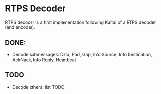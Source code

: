 # RTPS Decoder

RTPS decoder is a first implementation following Kaitai of a RTPS decoder (and encoder).

## DONE:
 - Decode submessages: Data, Pad, Gap, Info Source, Info Destination, AckNack, Info Reply, Heartbeat

## TODO
 - Decode others: list TODO

